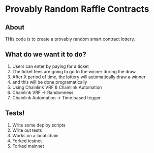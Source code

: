 # Provably Random Raffle Contracts

## About

THis code is to create a provably random smart contract lottery.

## What do we want it to do?

1. Users can enter by paying for a ticket
  1. The ticket fees are going to go to the winner during the draw
2. After X period of time, the lottery will automatically draw a winner
  1. and this will be done programatically
3. Using Chainlink VRF & Chainlink Automation
  1. Chainlink VRF -> Randomness
  2. Chainlink Automation -> Time based trigger

## Tests!

1. Write some deploy scripts
2. Write out tests
  1. Works on a local chain
  2. Forked testnet
  3. Forked mainnet